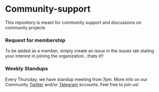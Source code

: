 # Community-support
This repository is meant for community support and discussions on community projects


### Request for membership
To be added as a member, simply create an issue in the issues tab stating your interest in joining the organization...thats it!!

### Weekly Standups
Every Thursday, we have standup meeting from 7pm. More info on our Community [Twitter](https://twitter.com/reactdevske) and/or [Telegram](https://bit.ly/joinreactdevske) accounts. Feel free to join us!
